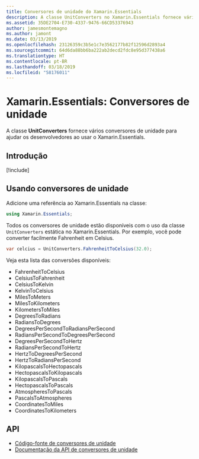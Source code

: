 ```yaml
---
title: Conversores de unidade do Xamarin.Essentials
description: A classe UnitConverters no Xamarin.Essentials fornece vários conversores de unidade para ajudar os desenvolvedores ao usar o Xamarin.Essentials.
ms.assetid: 35DE2704-E730-4337-9476-66CD53376943
author: jamesmontemagno
ms.author: jamont
ms.date: 03/13/2019
ms.openlocfilehash: 23126359c3b5e1c7e3562177b82f12596d2893a4
ms.sourcegitcommit: 64d6da88bb6ba222ab2decd2fdc8e95d377438a6
ms.translationtype: HT
ms.contentlocale: pt-BR
ms.lasthandoff: 03/18/2019
ms.locfileid: "58176011"
---
```

# <a name="xamarinessentials-unit-converters"></a>Xamarin.Essentials: Conversores de unidade

A classe **UnitConverters** fornece vários conversores de unidade para ajudar os desenvolvedores ao usar o Xamarin.Essentials.

## <a name="get-started"></a>Introdução

[!include[](~/essentials/includes/get-started.md)]

## <a name="using-unit-converters"></a>Usando conversores de unidade

Adicione uma referência ao Xamarin.Essentials na classe:

```csharp
using Xamarin.Essentials;
```

Todos os conversores de unidade estão disponíveis com o uso da classe `UnitConverters` estática no Xamarin.Essentials. Por exemplo, você pode converter facilmente Fahrenheit em Celsius.

```csharp
var celcius = UnitConverters.FahrenheitToCelsius(32.0);
```

Veja esta lista das conversões disponíveis:

* FahrenheitToCelsius
* CelsiusToFahrenheit
* CelsiusToKelvin
* KelvinToCelsius
* MilesToMeters
* MilesToKilometers
* KilometersToMiles
* DegreesToRadians
* RadiansToDegrees
* DegreesPerSecondToRadiansPerSecond
* RadiansPerSecondToDegreesPerSecond
* DegreesPerSecondToHertz
* RadiansPerSecondToHertz
* HertzToDegreesPerSecond
* HertzToRadiansPerSecond
* KilopascalsToHectopascals
* HectopascalsToKilopascals
* KilopascalsToPascals
* HectopascalsToPascals
* AtmospheresToPascals
* PascalsToAtmospheres
* CoordinatesToMiles
* CoordinatesToKilometers

## <a name="api"></a>API

- [Código-fonte de conversores de unidade](https://github.com/xamarin/Essentials/tree/master/Xamarin.Essentials/Types/UnitConverters.shared.cs)
- [Documentação da API de conversores de unidade](xref:Xamarin.Essentials.UnitConverters)
